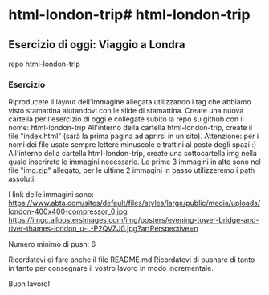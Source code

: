# html-london-trip# html-london-trip

## Esercizio di oggi: Viaggio a Londra

repo html-london-trip

### Esercizio
Riproducete il layout dell'immagine allegata utilizzando i tag che abbiamo visto stamattina aiutandovi con le slide di stamattina.
Create una nuova cartella per l'esercizio di oggi e collegate subito la repo su github con il nome: html-london-trip
All'interno della cartella html-london-trip, create il file "index.html" (sarà la prima pagina ad aprirsi in un sito). Attenzione: per i nomi dei file usate sempre lettere minuscole e trattini al posto degli spazi :)
All'interno della cartella html-london-trip, create una sottocartella img nella quale inserirete le immagini necessarie. Le prime 3 immagini in alto sono nel file "img.zip" allegato, per le ultime 2 immagini in basso utilizzeremo i path assoluti.

I link delle immagini sono: https://www.abta.com/sites/default/files/styles/large/public/media/uploads/london-400x400-compressor_0.jpg https://imgc.allpostersimages.com/img/posters/evening-tower-bridge-and-river-thames-london_u-L-P2QVZJ0.jpg?artPerspective=n

Numero minimo di push: 6

Ricordatevi di fare anche il file README.md
Ricordatevi di pushare di tanto in tanto per consegnare il vostro lavoro in modo incrementale.

Buon lavoro!

